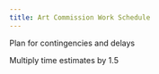 ```yaml
---
title: Art Commission Work Schedule
---
```


Plan for contingencies and delays

Multiply time estimates by 1.5